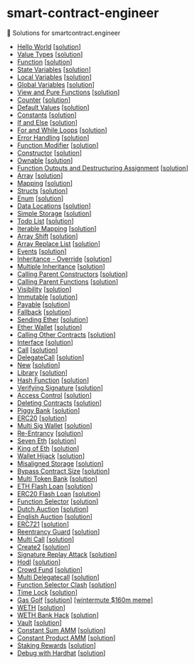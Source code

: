 # smart-contract-engineer

🦄 Solutions for smartcontract.engineer

- [Hello World](https://www.smartcontract.engineer/challenges/solidity-hello-world) [[solution](./HelloWorld.sol)]
- [Value Types](https://www.smartcontract.engineer/challenges/solidity-value-types) [[solution](./ValueTypes.sol)]
- [Function](https://www.smartcontract.engineer/challenges/solidity-function) [[solution](./FunctionIntro.sol)]
- [State Variables](https://www.smartcontract.engineer/challenges/solidity-state-variables) [[solution](./StateVariables.sol)]
- [Local Variables](https://www.smartcontract.engineer/challenges/solidity-local-variables) [[solution](./LocalVariables.sol)]
- [Global Variables](https://www.smartcontract.engineer/challenges/solidity-global-variables) [[solution](./GlobalVariables.sol)]
- [View and Pure Functions](https://www.smartcontract.engineer/challenges/solidity-view-and-pure-functions) [[solution](./ViewAndPureFunctions.sol)]
- [Counter](https://www.smartcontract.engineer/challenges/solidity-counter) [[solution](./Counter.sol)]
- [Default Values](https://www.smartcontract.engineer/challenges/solidity-default-values) [[solution](./DefaultValues.sol)]
- [Constants](https://www.smartcontract.engineer/challenges/solidity-constants) [[solution](./Constants.sol)]
- [If and Else](https://www.smartcontract.engineer/challenges/solidity-if-and-else) [[solution](./IfElse.sol)]
- [For and While Loops](https://www.smartcontract.engineer/challenges/solidity-for-and-while-loops) [[solution](./ForAndWhileLoops.sol)]
- [Error Handling](https://www.smartcontract.engineer/challenges/solidity-error-handling) [[solution](./ErrorHandling.sol)]
- [Function Modifier](https://www.smartcontract.engineer/challenges/solidity-function-modifier) [[solution](./FunctionModifier.sol)]
- [Constructor](https://www.smartcontract.engineer/challenges/solidity-constructor) [[solution](./ConstructorIntro.sol)]
- [Ownable](https://www.smartcontract.engineer/challenges/solidity-ownable) [[solution](./Ownable.sol)]
- [Function Outputs and Destructuring Assignment](https://www.smartcontract.engineer/challenges/solidity-function-outputs-and-destructuring-assignment) [[solution](./FunctionOutputs.sol)]
- [Array](https://www.smartcontract.engineer/challenges/solidity-array) [[solution](./ArrayBasic.sol)]
- [Mapping](https://www.smartcontract.engineer/challenges/solidity-mapping) [[solution](./MappingBasic.sol)]
- [Structs](https://www.smartcontract.engineer/challenges/solidity-structs) [[solution](./StructExamples.sol)]
- [Enum](https://www.smartcontract.engineer/challenges/solidity-enum) [[solution](./EnumExamples.sol)]
- [Data Locations](https://www.smartcontract.engineer/challenges/solidity-data-locations) [[solution](./DataLocations.sol)]
- [Simple Storage](https://www.smartcontract.engineer/challenges/solidity-simple-storage) [[solution](./SimpleStorage.sol)]
- [Todo List](https://www.smartcontract.engineer/challenges/solidity-todo-list) [[solution](./TodoList.sol)]
- [Iterable Mapping](https://www.smartcontract.engineer/challenges/solidity-iterable-mapping) [[solution](./IterableMapping.sol)]
- [Array Shift](https://www.smartcontract.engineer/challenges/solidity-array-shift) [[solution](./ArrayShift.sol)]
- [Array Replace List](https://www.smartcontract.engineer/challenges/solidity-array-replace-last) [[solution](./ArrayReplaceLast.sol)]
- [Events](https://www.smartcontract.engineer/challenges/solidity-events) [[solution](./Event.sol)]
- [Inheritance - Override](https://www.smartcontract.engineer/challenges/solidity-inheritance-override) [[solution](./InheritanceOverride.sol)]
- [Multiple Inheritance](https://www.smartcontract.engineer/challenges/solidity-multiple-inheritance) [[solution](./MultipleInheritance.sol)]
- [Calling Parent Constructors](https://www.smartcontract.engineer/challenges/solidity-calling-parent-constructors) [[solution](./CallingParentConstructors.sol)]
- [Calling Parent Functions](https://www.smartcontract.engineer/challenges/solidity-calling-parent-functions) [[solution](./CallingParentFunctions.sol)]
- [Visibility](https://www.smartcontract.engineer/challenges/solidity-visibility) [[solution](./Visibility.sol)]
- [Immutable](https://www.smartcontract.engineer/challenges/solidity-immutable) [[solution](./Immutable.sol)]
- [Payable](https://www.smartcontract.engineer/challenges/solidity-payable) [[solution](./Payable.sol)]
- [Fallback](https://www.smartcontract.engineer/challenges/solidity-fallback) [[solution](./Fallback.sol)]
- [Sending Ether](https://www.smartcontract.engineer/challenges/solidity-sending-ether) [[solution](./SendEther.sol)]
- [Ether Wallet](https://www.smartcontract.engineer/challenges/solidity-ether-wallet) [[solution](./EtherWallet.sol)]
- [Calling Other Contracts](https://www.smartcontract.engineer/challenges/solidity-calling-other-contracts) [[solution](./CallingOtherContracts)]
- [Interface](https://www.smartcontract.engineer/challenges/solidity-interface) [[solution](./Interface.sol)]
- [Call](https://www.smartcontract.engineer/challenges/solidity-call) [[solution](./Call)]
- [DelegateCall](https://www.smartcontract.engineer/challenges/solidity-delegatecall) [[solution](./DelegateCall)]
- [New](https://www.smartcontract.engineer/challenges/solidity-new) [[solution](./New)]
- [Library](https://www.smartcontract.engineer/challenges/solidity-library) [[solution](./Library.sol)]
- [Hash Function](https://www.smartcontract.engineer/challenges/solidity-hash-function) [[solution](./HashFunc.sol)]
- [Verifying Signature](https://www.smartcontract.engineer/challenges/solidity-verifying-signature) [[solution](./VerifySig.sol)]
- [Access Control](https://www.smartcontract.engineer/challenges/solidity-access-control) [[solution](./AccessControl.sol)]
- [Deleting Contracts](https://www.smartcontract.engineer/challenges/solidity-deleting-contracts) [[solution](./Kill.sol)]
- [Piggy Bank](https://www.smartcontract.engineer/challenges/solidity-piggy-bank) [[solution](./PiggyBank.sol)]
- [ERC20](https://www.smartcontract.engineer/challenges/solidity-erc20) [[solution](./ERC20)]
- [Multi Sig Wallet](https://www.smartcontract.engineer/challenges/solidity-multi-sig-wallet) [[solution](./MultiSigWallet.sol)]
- [Re-Entrancy](https://www.smartcontract.engineer/challenges/solidity-re-entrancy) [[solution](./Re-Entrancy)]
- [Seven Eth](https://www.smartcontract.engineer/challenges/solidity-seven-eth) [[solution](./SevenEth)]
- [King of Eth](https://www.smartcontract.engineer/challenges/solidity-king-of-eth) [[solution](./KingOfEth)]
- [Wallet Hijack](https://www.smartcontract.engineer/challenges/solidity-wallet-hijack) [[solution](./WalletHijack)]
- [Misaligned Storage](https://www.smartcontract.engineer/challenges/solidity-misaligned-storage) [[solution](./MisalignedStorage)]
- [Bypass Contract Size](https://www.smartcontract.engineer/challenges/solidity-bypass-contract-size) [[solution](./BypassContractSize)]
- [Multi Token Bank](https://www.smartcontract.engineer/challenges/solidity-multi-token-bank) [[solution](./MultiTokenBank)]
- [ETH Flash Loan](https://www.smartcontract.engineer/challenges/solidity-eth-flash-loan) [[solution](./EthLendingPool)]
- [ERC20 Flash Loan](https://www.smartcontract.engineer/challenges/solidity-erc20-flash-loan) [[solution](./LendingPool)]
- [Function Selector](https://www.smartcontract.engineer/challenges/solidity-function-selector) [[solution](./FunctionSelector)]
- [Dutch Auction](https://www.smartcontract.engineer/challenges/solidity-dutch-auction) [[solution](./DutchAuction.sol)]
- [English Auction](https://www.smartcontract.engineer/challenges/solidity-english-auction) [[solution](./EnglishAuction.sol)]
- [ERC721](https://www.smartcontract.engineer/challenges/solidity-erc721) [[solution](./ERC721)]
- [Reentrancy Guard](https://www.smartcontract.engineer/challenges/solidity-reentrancy-guard) [[solution](./ReentrancyGuard)]
- [Multi Call](https://www.smartcontract.engineer/challenges/solidity-multi-call) [[solution](./MultiCall)]
- [Create2](https://www.smartcontract.engineer/challenges/solidity-create2) [[solution](./Create2)]
- [Signature Replay Attack](https://www.smartcontract.engineer/challenges/solidity-signature-replay-attack) [[solution](./SignatureReplayAttack)]
- [Hodl](https://www.smartcontract.engineer/challenges/solidity-hodl) [[solution](./Hodl.sol)]
- [Crowd Fund](https://www.smartcontract.engineer/challenges/solidity-crowd-fund) [[solution](./CrowdFund)]
- [Multi Delegatecall](https://www.smartcontract.engineer/challenges/solidity-multi-delegatecall) [[solution](./MultiDelegatecall.sol)]
- [Function Selector Clash](https://www.smartcontract.engineer/challenges/solidity-function-selector-clash) [[solution](./FunctionSelectorClash)]
- [Time Lock](https://www.smartcontract.engineer/challenges/solidity-time-lock) [[solution](./TimeLock)]
- [Gas Golf](https://www.smartcontract.engineer/challenges/solidity-gas-golf) [[solution](./GasGolf.sol)] [[wintermute $160m meme]](https://twitter.com/EvgenyGaevoy/status/1572329156142157825)
- [WETH](https://www.smartcontract.engineer/challenges/solidity-weth) [[solution](./WETH)]
- [WETH Bank Hack](https://www.smartcontract.engineer/challenges/solidity-weth-bank-hack) [[solution](./WETHBankHack)]
- [Vault](https://www.smartcontract.engineer/challenges/solidity-vault) [[solution](./Vault.sol)]
- [Constant Sum AMM](https://www.smartcontract.engineer/challenges/solidity-constant-sum-amm) [[solution](./ConstantSumAMM)]
- [Constant Product AMM](https://www.smartcontract.engineer/challenges/solidity-constant-product-amm) [[solution](./ConstantProductAMM)]
- [Staking Rewards](https://www.smartcontract.engineer/challenges/solidity-staking-rewards) [[solution](./StakingRewards)]
- [Debug with Hardhat](https://www.smartcontract.engineer/challenges/solidity-debug-with-hardhat) [[solution](./DebugWithHardhat.sol)]
